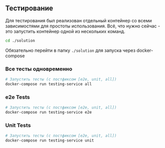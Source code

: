 ## Тестирование

Для тестирования был реализован отдельный контейнер со всеми зависимостями для простоты использования.
Всё, что нужно сейчас - это запустить контейнер одной из нескольких команд.

```bash
cd ./solution
```
Обязательно перейти в папку `./solution` для запуска через docker-compose

### Все тесты одновременно
```bash
# Запустить тесты (с постфиксом [e2e, unit, all])
docker-compose run testing-service all
```

### e2e Tests
```bash
# Запустить тесты (с постфиксом [e2e, unit, all])
docker-compose run testing-service e2e
```

### Unit Tests
```bash
# Запустить тесты (с постфиксом [e2e, unit, all])
docker-compose run testing-service unit
```